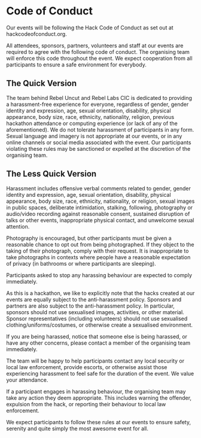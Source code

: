 # Code of Conduct

Our events will be following the Hack Code of Conduct as set out at hackcodeofconduct.org.

All attendees, sponsors, partners, volunteers and staff at our events are required to agree with the following code of conduct. The organising team will enforce this code throughout the event. We expect cooperation from all participants to ensure a safe environment for everybody.

## The Quick Version

The team behind Rebel Uncut and Rebel Labs CIC is dedicated to providing a harassment-free experience for everyone, regardless of gender, gender identity and expression, age, sexual orientation, disability, physical appearance, body size, race, ethnicity, nationality, religion, previous hackathon attendance or computing experience (or lack of any of the aforementioned). We do not tolerate harassment of participants in any form. Sexual language and imagery is not appropriate at our events, or in any online channels or social media associated with the event. Our participants violating these rules may be sanctioned or expelled at the discretion of the organising team.

## The Less Quick Version

Harassment includes offensive verbal comments related to gender, gender identity and expression, age, sexual orientation, disability, physical appearance, body size, race, ethnicity, nationality, or religion, sexual images in public spaces, deliberate intimidation, stalking, following, photography or audio/video recording against reasonable consent, sustained disruption of talks or other events, inappropriate physical contact, and unwelcome sexual attention.

Photography is encouraged, but other participants must be given a reasonable chance to opt out from being photographed. If they object to the taking of their photograph, comply with their request. It is inappropriate to take photographs in contexts where people have a reasonable expectation of privacy (in bathrooms or where participants are sleeping).

Participants asked to stop any harassing behaviour are expected to comply immediately.

As this is a hackathon, we like to explicitly note that the hacks created at our events are equally subject to the anti-harassment policy. Sponsors and partners are also subject to the anti-harassment policy. In particular, sponsors should not use sexualised images, activities, or other material. Sponsor representatives (including volunteers) should not use sexualised clothing/uniforms/costumes, or otherwise create a sexualised environment.

If you are being harassed, notice that someone else is being harassed, or have any other concerns, please contact a member of the organising team immediately.

The team will be happy to help participants contact any local security or local law enforcement, provide escorts, or otherwise assist those experiencing harassment to feel safe for the duration of the event. We value your attendance.

If a participant engages in harassing behaviour, the organising team may take any action they deem appropriate. This includes warning the offender, expulsion from the hack, or reporting their behaviour to local law enforcement.

We expect participants to follow these rules at our events to ensure safety, serenity and quite simply the most awesome event for all.
